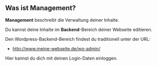 ## Was ist Management?

**Management** beschreibt die Verwaltung deiner Inhalte.

Du kannst deine Inhalte im **Backend**-Bereich deiner Webseite editieren.

Den Wordpress-Backend-Bereich findest du traditionell unter der URL:   

  * http://www.meine-webseite.de/wp-admin/

Hier kannst du dich mit deinen Login-Daten einloggen.
